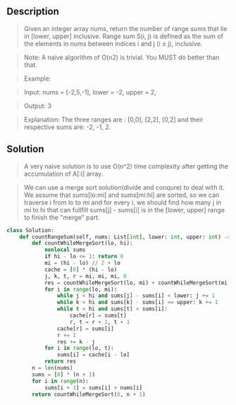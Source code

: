 ## Description
>Given an integer array nums, return the number of range sums that lie in [lower, upper] inclusive.
Range sum S(i, j) is defined as the sum of the elements in nums between indices i and j (i ≤ j), inclusive.

>Note:
A naive algorithm of O(n2) is trivial. You MUST do better than that.

>Example:

>Input: nums = [-2,5,-1], lower = -2, upper = 2,

>Output: 3 

>Explanation: The three ranges are : [0,0], [2,2], [0,2] and their respective sums are: -2, -1, 2.

## Solution

>A very naive solution is to use O(n^2) time complexity after getting the accumulation of A[:i] array.

>We can use a merge sort solution(divide and conqure) to deal with it. We assume that sums[lo:mi] and sums[mi:hi] are sorted, so we can traverse i from lo to mi and for every i, we should find how many j in mi to hi that can fullfill sums[j] - sums[i] is in the [lower, upper] range to finish the "merge" part.


```python
class Solution:
    def countRangeSum(self, nums: List[int], lower: int, upper: int) -> int:
        def countWhileMergeSort(lo, hi):
            nonlocal sums
            if hi - lo <= 1: return 0
            mi = (hi - lo) // 2 + lo
            cache = [0] * (hi - lo)
            j, k, t, r = mi, mi, mi, 0
            res = countWhileMergeSort(lo, mi) + countWhileMergeSort(mi, hi)
            for i in range(lo, mi):
                while j < hi and sums[j] - sums[i] < lower: j += 1
                while k < hi and sums[k] - sums[i] <= upper: k += 1
                while t < hi and sums[t] < sums[i]: 
                    cache[r] = sums[t]
                    r, t = r + 1, t + 1
                cache[r] = sums[i]
                r += 1
                res += k - j
            for i in range(lo, t):
                sums[i] = cache[i - lo]
            return res
        n = len(nums)
        sums = [0] * (n + 1)
        for i in range(n):
            sums[i + 1] = sums[i] + nums[i]
        return countWhileMergeSort(0, n + 1)
```




